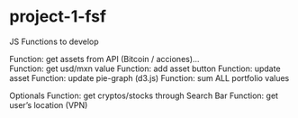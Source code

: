 # project-1-fsf
JS Functions to develop

Function: get assets from API (Bitcoin / acciones)...  
Function: get usd/mxn value
Function: add asset button
Function: update asset
Function: update pie-graph (d3.js)
Function: sum ALL portfolio values


Optionals
Function: get cryptos/stocks through Search Bar
Function: get user’s location (VPN)
